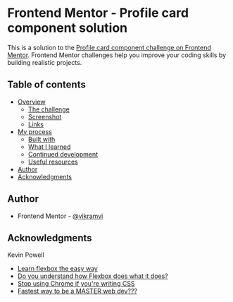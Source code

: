# Frontend Mentor - Profile card component solution

This is a solution to the [Profile card component challenge on Frontend Mentor](https://www.frontendmentor.io/challenges/profile-card-component-cfArpWshJ). Frontend Mentor challenges help you improve your coding skills by building realistic projects.

## Table of contents

- [Overview](#overview)
  - [The challenge](#the-challenge)
  - [Screenshot](#screenshot)
  - [Links](#links)
- [My process](#my-process)
  - [Built with](#built-with)
  - [What I learned](#what-i-learned)
  - [Continued development](#continued-development)
  - [Useful resources](#useful-resources)
- [Author](#author)
- [Acknowledgments](#acknowledgments)

## Author

- Frontend Mentor - [@vikramvi](https://www.frontendmentor.io/profile/vikramvi)

## Acknowledgments

Kevin Powell

- [Learn flexbox the easy way](https://www.youtube.com/watch?v=u044iM9xsWU&t=680s&ab_channel=KevinPowell)
- [Do you understand how Flexbox does what it does?](https://www.youtube.com/watch?v=9e-lWQdO-DA&ab_channel=KevinPowell)
- [Stop using Chrome if you're writing CSS](https://www.youtube.com/watch?v=a-V8GFtwjos&t=13s&ab_channel=KevinPowell)
- [Fastest way to be a MASTER web dev???](https://www.youtube.com/watch?v=2v3CWM5FmHs&t=4s&ab_channel=KevinPowell)
